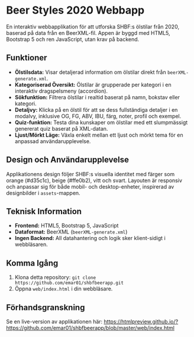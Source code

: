 # Beer Styles 2020 Webbapp

En interaktiv webbapplikation för att utforska SHBF:s ölstilar från 2020, baserad på data från en BeerXML-fil. Appen är byggd med HTML5, Bootstrap 5 och ren JavaScript, utan krav på backend.

## Funktioner

*   **Ölstilsdata:** Visar detaljerad information om ölstilar direkt från `beerXML-generate.xml`.
*   **Kategoriserad Översikt:** Ölstilar är grupperade per kategori i en interaktiv dragspelsmeny (accordion).
*   **Sökfunktion:** Filtrera ölstilar i realtid baserat på namn, bokstav eller kategori.
*   **Detaljvy:** Klicka på en ölstil för att se dess fullständiga detaljer i en modalvy, inklusive OG, FG, ABV, IBU, färg, noter, profil och exempel.
*   **Quiz-funktion:** Testa dina kunskaper om ölstilar med ett slumpmässigt genererat quiz baserat på XML-datan.
*   **Ljust/Mörkt Läge:** Växla enkelt mellan ett ljust och mörkt tema för en anpassad användarupplevelse.

## Design och Användarupplevelse

Applikationens design följer SHBF:s visuella identitet med färger som orange (#d35c1c), beige (#ffe0b2), vitt och svart. Layouten är responsiv och anpassar sig för både mobil- och desktop-enheter, inspirerad av designbilder i `assets`-mappen.

## Teknisk Information

*   **Frontend:** HTML5, Bootstrap 5, JavaScript
*   **Dataformat:** BeerXML (`beerXML-generate.xml`)
*   **Ingen Backend:** All datahantering och logik sker klient-sidigt i webbläsaren.

## Komma Igång

1.  Klona detta repository: `git clone https://github.com/emar01/shbfbeerapp.git`
2.  Öppna `web/index.html` i din webbläsare.

## Förhandsgranskning

Se en live-version av applikationen här:
https://htmlpreview.github.io/?https://github.com/emar01/shbfbeerapp/blob/master/web/index.html